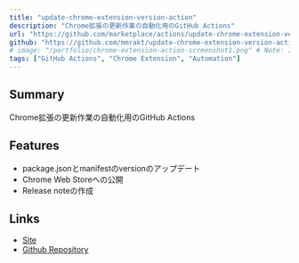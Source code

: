 ```yaml
---
title: "update-chrome-extension-version-action"
description: "Chrome拡張の更新作業の自動化用のGitHub Actions"
url: "https://github.com/marketplace/actions/update-chrome-extension-version-action"
github: "https://github.com/mmrakt/update-chrome-extension-version-action"
# image: "/portfolio/chrome-extension-action-screenshot1.png" # Note: Image not available due to Notion URL restrictions
tags: ["GitHub Actions", "Chrome Extension", "Automation"]
---
```


## Summary
Chrome拡張の更新作業の自動化用のGitHub Actions

## Features
- package.jsonとmanifestのversionのアップデート
- Chrome Web Storeへの公開
- Release noteの作成

## Links
- [Site](https://github.com/marketplace/actions/update-chrome-extension-version-action)
- [Github Repository](https://github.com/mmrakt/update-chrome-extension-version-action)